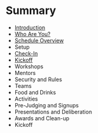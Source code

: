 # Summary

* [Introduction](README.md)
* [Who Are You?](who-are-you.md)
* [Schedule Overview](schedule-overview.md)
* Setup
* [Check-In](checkin.md)
* [Kickoff](kickoff.md)
* Workshops
* Mentors
* Security and Rules
* Teams
* Food and Drinks
* Activities
* Pre-Judging and Signups
* Presentations and Deliberation
* Awards and Clean-up
* Kickoff

